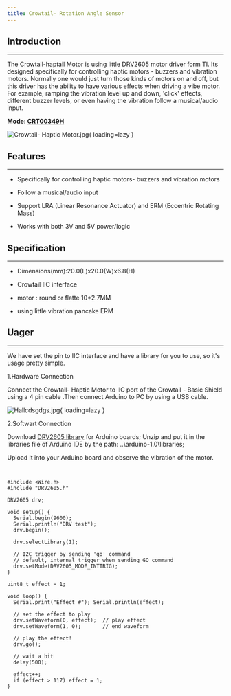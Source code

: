 ```yaml
---
title: Crowtail- Rotation Angle Sensor
---
```


## Introduction
------------

The Crowtail-haptail Motor is using little DRV2605 motor driver form TI. Its designed specifically for controlling haptic motors - buzzers and vibration motors. Normally one would just turn those kinds of motors on and off, but this driver has the ability to have various effects when driving a vibe motor. For example, ramping the vibration level up and down, 'click' effects, different buzzer levels, or even having the vibration follow a musical/audio input.

**Mode: [CRT00349H](https://www.elecrow.com/crowtail-haptic-motor.html)**

![Crowtail- Haptic Motor.jpg](https://wiki.elecrow.com/images/thumb/c/ce/Crowtail-_Haptic_Motor.jpg/500px-Crowtail-_Haptic_Motor.jpg){ loading=lazy }

## Features
--------

- Specifically for controlling haptic motors- buzzers and vibration motors

- Follow a musical/audio input

- Support LRA (Linear Resonance Actuator) and ERM (Eccentric Rotating Mass)

- Works with both 3V and 5V power/logic

## Specification
-------------

- Dimensions(mm):20.0(L)x20.0(W)x6.8(H)

- Crowtail IIC interface

- motor : round or flatte 10\*2.7MM

- using little vibration pancake ERM

## **Uager**
---------

We have set the pin to IIC interface and have a library for you to use, so it's usage pretty simple.

1.Hardware Connection

Connect the Crowtail- Haptic Motor to IIC port of the Crowtail - Basic Shield using a 4 pin cable .Then connect Arduino to PC by using a USB cable.

![Hallcdsgdgs.jpg](https://wiki.elecrow.com/images/thumb/7/7c/Hallcdsgdgs.jpg/600px-Hallcdsgdgs.jpg){ loading=lazy }


2.Softwart Connection

Download [DRV2605 library](./files/DRV2605-zip.md) for Arduino boards; Unzip and put it in the libraries file of Arduino IDE by the path: ..\\arduino-1.0\\libraries;


Upload it into your Arduino board and observe the vibration of the motor.

```


#include <Wire.h>
#include "DRV2605.h"

DRV2605 drv;

void setup() {
  Serial.begin(9600);
  Serial.println("DRV test");
  drv.begin();
  
  drv.selectLibrary(1);
  
  // I2C trigger by sending 'go' command 
  // default, internal trigger when sending GO command
  drv.setMode(DRV2605_MODE_INTTRIG); 
}

uint8_t effect = 1;

void loop() {
  Serial.print("Effect #"); Serial.println(effect);

  // set the effect to play
  drv.setWaveform(0, effect);  // play effect 
  drv.setWaveform(1, 0);       // end waveform

  // play the effect!
  drv.go();

  // wait a bit
  delay(500);

  effect++;
  if (effect > 117) effect = 1;
}

```